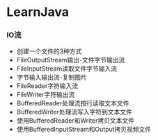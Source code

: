# LearnJava
### IO流
- 创建一个文件的3种方式
- FileOutputStream输出-文件字节输出流
- FileInputStream读取文件字节输入流
- 字节输入输出流-复制图片
- FileReader字符输入流
- FileWriter字符输出流
- BufferedReader处理流按行读取文本文件
- BufferedWriter处理流写入字符到文本文件
- 使用BufferedReader和Writer拷贝文本文件
- 使用BufferedInputStream和Output拷贝视频文件
